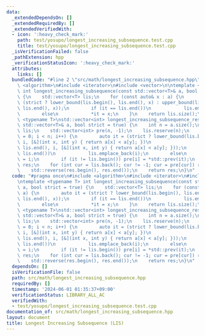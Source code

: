 ```yaml
---
data:
  _extendedDependsOn: []
  _extendedRequiredBy: []
  _extendedVerifiedWith:
  - icon: ':heavy_check_mark:'
    path: test/yosupo/longest_increasing_subsequence.test.cpp
    title: test/yosupo/longest_increasing_subsequence.test.cpp
  _isVerificationFailed: false
  _pathExtension: hpp
  _verificationStatusIcon: ':heavy_check_mark:'
  attributes:
    links: []
  bundledCode: "#line 2 \"src/math/longest_increasing_subsequence.hpp\"\n#include\
    \ <algorithm>\n#include <iterator>\n#include <vector>\n\ntemplate <typename T>\
    \ int longest_increasing_subsequence(const std::vector<T>& a, bool strict = true)\
    \ {\n    std::vector<T> lis;\n    for (const auto& x : a) {\n        auto it =\
    \ (strict ? lower_bound(lis.begin(), lis.end(), x) : upper_bound(lis.begin(),\
    \ lis.end(), x));\n        if (it == lis.end())\n            lis.emplace_back(x);\n\
    \        else\n            *it = x;\n    }\n    return lis.size();\n}\n\ntemplate\
    \ <typename T>\nstd::vector<int> longest_increasing_subsequence_restore(const\
    \ std::vector<T>& a, bool strict = true) {\n    int n = a.size();\n    std::vector<T>\
    \ lis;\n    std::vector<int> pre(n, -1);\n    lis.reserve(n);\n    for (int i\
    \ = 0; i < n; i++) {\n        auto it = (strict ? lower_bound(lis.begin(), lis.end(),\
    \ i, [&](int x, int y) { return a[x] < a[y]; })\n                          : upper_bound(lis.begin(),\
    \ lis.end(), i, [&](int x, int y) { return a[x] < a[y]; }));\n        if (it ==\
    \ lis.end())\n            lis.emplace_back(i);\n        else\n            *it\
    \ = i;\n        if (it != lis.begin()) pre[i] = *std::prev(it);\n    }\n    std::vector<int>\
    \ res;\n    for (int cur = lis.back(); cur != -1; cur = pre[cur]) res.emplace_back(cur);\n\
    \    std::reverse(res.begin(), res.end());\n    return res;\n}\n"
  code: "#pragma once\n#include <algorithm>\n#include <iterator>\n#include <vector>\n\
    \ntemplate <typename T> int longest_increasing_subsequence(const std::vector<T>&\
    \ a, bool strict = true) {\n    std::vector<T> lis;\n    for (const auto& x :\
    \ a) {\n        auto it = (strict ? lower_bound(lis.begin(), lis.end(), x) : upper_bound(lis.begin(),\
    \ lis.end(), x));\n        if (it == lis.end())\n            lis.emplace_back(x);\n\
    \        else\n            *it = x;\n    }\n    return lis.size();\n}\n\ntemplate\
    \ <typename T>\nstd::vector<int> longest_increasing_subsequence_restore(const\
    \ std::vector<T>& a, bool strict = true) {\n    int n = a.size();\n    std::vector<T>\
    \ lis;\n    std::vector<int> pre(n, -1);\n    lis.reserve(n);\n    for (int i\
    \ = 0; i < n; i++) {\n        auto it = (strict ? lower_bound(lis.begin(), lis.end(),\
    \ i, [&](int x, int y) { return a[x] < a[y]; })\n                          : upper_bound(lis.begin(),\
    \ lis.end(), i, [&](int x, int y) { return a[x] < a[y]; }));\n        if (it ==\
    \ lis.end())\n            lis.emplace_back(i);\n        else\n            *it\
    \ = i;\n        if (it != lis.begin()) pre[i] = *std::prev(it);\n    }\n    std::vector<int>\
    \ res;\n    for (int cur = lis.back(); cur != -1; cur = pre[cur]) res.emplace_back(cur);\n\
    \    std::reverse(res.begin(), res.end());\n    return res;\n}\n"
  dependsOn: []
  isVerificationFile: false
  path: src/math/longest_increasing_subsequence.hpp
  requiredBy: []
  timestamp: '2024-06-01 01:35:37+09:00'
  verificationStatus: LIBRARY_ALL_AC
  verifiedWith:
  - test/yosupo/longest_increasing_subsequence.test.cpp
documentation_of: src/math/longest_increasing_subsequence.hpp
layout: document
title: Longest Increasing Subsequence (LIS)
---
```

